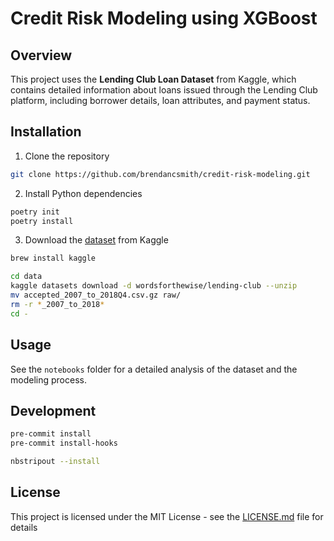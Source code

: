 # Credit Risk Modeling using XGBoost

## Overview

This project uses the **Lending Club Loan Dataset** from Kaggle, which contains detailed information about loans issued through the Lending Club platform, including borrower details, loan attributes, and payment status.

## Installation

1. Clone the repository

```bash
git clone https://github.com/brendancsmith/credit-risk-modeling.git
```

2. Install Python dependencies

```bash
poetry init
poetry install
```

3. Download the [dataset](https://www.kaggle.com/datasets/wordsforthewise/lending-club) from Kaggle

```bash
brew install kaggle

cd data
kaggle datasets download -d wordsforthewise/lending-club --unzip
mv accepted_2007_to_2018Q4.csv.gz raw/
rm -r *_2007_to_2018*
cd -
```

## Usage

See the `notebooks` folder for a detailed analysis of the dataset and the modeling process.

## Development

```bash
pre-commit install
pre-commit install-hooks
```

```bash
nbstripout --install
```

## License

This project is licensed under the MIT License - see the [LICENSE.md](LICENSE.md) file for details
